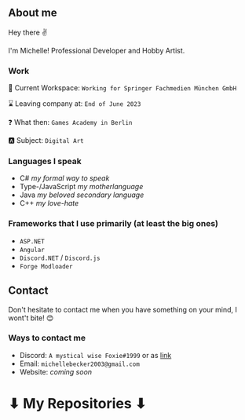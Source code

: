 ## About me
Hey there ✌

I'm Michelle! Professional Developer and Hobby Artist.

### Work
 🏢 Current Workspace: `Working for Springer Fachmedien München GmbH`
 
 ⌛ Leaving company at: `End of June 2023`
 
 ❓ What then: `Games Academy in Berlin`
 
 🅰 Subject: `Digital Art`
 
### Languages I speak
* C# *my formal way to speak*
* Type-/JavaScript *my motherlanguage*
* Java *my beloved secondary language*
* C++ *my love-hate*

### Frameworks that I use primarily (at least the big ones)
* `ASP.NET`
* `Angular`
* `Discord.NET` / `Discord.js`
* `Forge Modloader`

## Contact

Don't hesitate to contact me when you have something on your mind, I wont't bite! 😊

### Ways to contact me
* Discord: `A mystical wise Foxie#1999` or as [link](https://discord.com/users/511970561828585493)
* Email: `michellebecker2003@gmail.com`
* Website: *coming soon*

# ⬇ My Repositories ⬇
